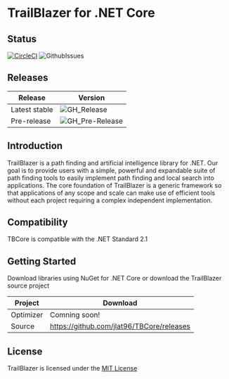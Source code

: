 # TrailBlazer for .NET Core

## Status

[![CircleCI](https://circleci.com/gh/jlat96/TBCore/tree/master.svg?style=svg&circle-token=a7d863cfb0fe6c6023a12dbf4aa8eca916c52f3b)](https://circleci.com/gh/jlat96/TBCore/tree/master) ![GithubIssues](https://img.shields.io/github/issues/jlat96/TBCore)

## Releases

|Release|Version|
|-------|-------|
|Latest stable|![GH_Release](https://img.shields.io/github/v/release/jlat96/TBCore)|
|Pre-release|![GH_Pre-Release](https://img.shields.io/github/v/release/jlat96/TBCore?include_prereleases)|

## Introduction

TrailBlazer is a path finding and artificial intelligence library for .NET. Our goal is to provide users with a simple, powerful and expandable suite of path finding tools to easily implement path finding and local search into applications. The core foundation of TrailBlazer is a generic framework so that applications of any scope and scale can make use of efficient tools without each project requiring a complex independent implementation.

## Compatibility

TBCore is compatible with the .NET Standard 2.1

## Getting Started

Download libraries using NuGet for .NET Core or download the TrailBlazer source project

|Project  |Download                                  |
|---------|------------------------------------------|
|Optimizer|Comning soon!                             |
|Source   |https://github.com/jlat96/TBCore/releases |

## License

TrailBlazer is licensed under the [MIT License](./LICENSE)
